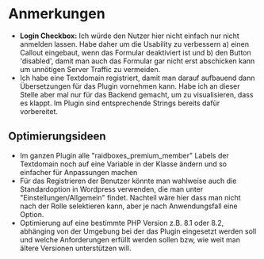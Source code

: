 # Anmerkungen
* **Login Checkbox:** Ich würde den Nutzer hier nicht einfach nur nicht anmelden lassen. Habe daher um die Usability zu verbessern a) einen Callout eingebaut, wenn das Formular deaktiviert ist und b) den Button 'disabled', damit man auch das Formular gar nicht erst abschicken kann um unnötigen Server Traffic zu vermeiden.
* Ich habe eine Textdomain registriert, damit man darauf aufbauend dann Übersetzungen für das Plugin vornehmen kann. Habe ich an dieser Stelle aber mal nur für das Backend gemacht, um zu visualisieren, dass es klappt. Im Plugin sind entsprechende Strings bereits dafür vorbereitet.

## Optimierungsideen
* Im ganzen Plugin alle "raidboxes_premium_member" Labels der Textdomain noch auf eine Variable in der Klasse ändern und so einfacher für Anpassungen machen
* Für das Registrieren der Benutzer könnte man wahlweise auch die Standardoption in Wordpress verwenden, die man unter "Einstellungen/Allgemein" findet. Nachteil wäre hier dass man nicht nach der Rolle selektieren kann, aber je nach Anwendungsfall eine Option.
* Optimierung auf eine bestimmte PHP Version z.B. 8.1 oder 8.2, abhänging von der Umgebung bei der das Plugin eingesetzt werden soll und welche Anforderungen erfüllt werden sollen bzw, wie weit man ältere Versionen unterstützen will.
